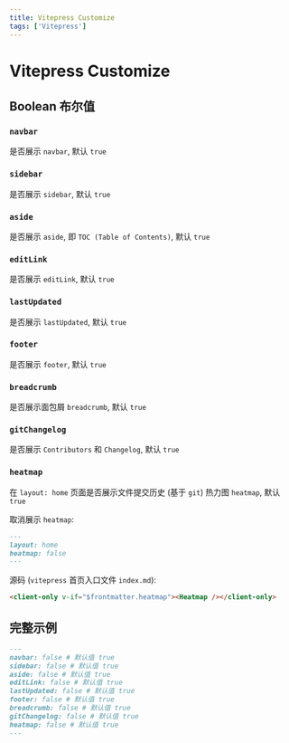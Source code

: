```yaml
---
title: Vitepress Customize
tags: ['Vitepress']
---
```


# Vitepress Customize

## Boolean 布尔值

### `navbar`

是否展示 `navbar`, 默认 `true`

### `sidebar`

是否展示 `sidebar`, 默认 `true`

### `aside`

是否展示 `aside`, 即 `TOC (Table of Contents)`, 默认 `true`

### `editLink`

是否展示 `editLink`, 默认 `true`

### `lastUpdated`

是否展示 `lastUpdated`, 默认 `true`

### `footer`

是否展示 `footer`, 默认 `true`

### `breadcrumb`

是否展示面包屑 `breadcrumb`, 默认 `true`

### `gitChangelog`

是否展示 `Contributors` 和 `Changelog`, 默认 `true`

### `heatmap`

在 `layout: home` 页面是否展示文件提交历史 (基于 `git`) 热力图 `heatmap`, 默认 `true`

取消展示 `heatmap`:

```md
---
layout: home
heatmap: false
---
```

源码 (`vitepress` 首页入口文件 `index.md`):

```md
<client-only v-if="$frontmatter.heatmap"><Heatmap /></client-only>
```

## 完整示例

```md
---
navbar: false # 默认值 true
sidebar: false # 默认值 true
aside: false # 默认值 true
editLink: false # 默认值 true
lastUpdated: false # 默认值 true
footer: false # 默认值 true
breadcrumb: false # 默认值 true
gitChangelog: false # 默认值 true
heatmap: false # 默认值 true
---
```
